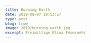 ```yaml
---
title: Burning Earth 
date: 2019-08-07 18:53:17
type: post
blog: true
image: 2019/burning-earth.jpg
excerpt: Freiwillige Klima Feuerwehr
---
```



